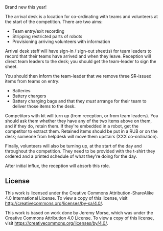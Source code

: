 Brand new this year!

The arrival desk is a location for co-ordinating with teams and volunteers at
the start of the competition. There are two aims:
 * Team entry/exit recording
 * Stripping restricted parts of robots
 * Provisioning arriving volunteers with information

Arrival desk staff will have sign-in / sign-out sheet(s) for team leaders to
record that their teams have arrived and when they leave. Reception will direct
team leaders to the desk; you should get the team-leader to sign the sheet.

You should then inform the team-leader that we remove three SR-issued items from
teams on entry:
 * Batteries
 * Battery chargers
 * Battery charging bags
and that they *must* arrange for their team to deliver those items to the desk.

Competitors with kit will turn up (from reception, or from team leaders). You
should ask them whether they have any of the two items above on them, and if
they do, retain them. If they're embedded in a robot, get the competitor to
extract them. Retained items should be put in a RUB or on the desk; someone
from helpdesk will move them upstairs (XXX co-ordination).

Finally, volunteers will also be turning up, at the start of the day and
throughout the competition. They need to be provided with the t-shirt they
ordered and a printed schedule of what they're doing for the day.

After initial influx, the reception will absorb this role.
## License

This work is licensed under the Creative Commons
Attribution-ShareAlike 4.0 International License. To view a copy of
this license, visit http://creativecommons.org/licenses/by-sa/4.0/.

This work is based on work done by Jeremy Morse, which was under the
Creative Commons Attribution 4.0 License.  To view a copy of this
license, visit https://creativecommons.org/licenses/by/4.0/.
